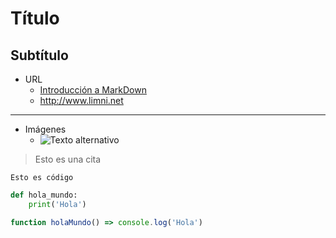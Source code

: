 # Título
## Subtítulo

- URL
    - [Introducción a MarkDown](https://markdown.es/)
    - <http://www.limni.net>
---

- Imágenes
    - ![Texto alternativo](https://encrypted-tbn1.gstatic.com/images?q=tbn:ANd9GcQS4PKoskQ1n4ERkL8_acc7qhM5vTxObyTqKS5BXdZNHLDylYbTZmMqFFmYygaKYiqd-DCoybm1GGVUj0GOEcMOq-tiqHX6JFXEZoi3sd3piQ)

> Esto es una cita

`Esto es código`
```py
def hola_mundo:
    print('Hola')
```
```js    
function holaMundo() => console.log('Hola')
```    
